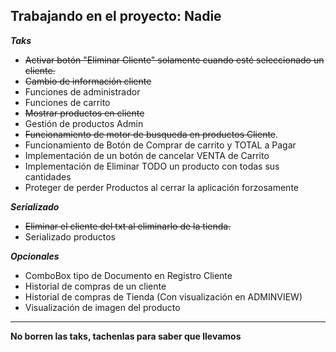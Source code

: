 Trabajando en el proyecto: Nadie
---
***Taks***
- ~~Activar botón "Eliminar Cliente" solamente cuando esté seleccionado un cliente.~~
- ~~Cambio de información cliente~~
- Funciones de administrador 
- Funciones de carrito
- ~~Mostrar productos en cliente~~ 
- Gestión de productos Admin
- ~~Funcionamiento de motor de busqueda en productos Cliente~~. 
- Funcionamiento de Botón de Comprar de carrito y TOTAL a Pagar
- Implementación de un botón de cancelar VENTA de Carrito
- Implementación de Eliminar TODO un producto con todas sus cantidades
- Proteger de perder Productos al cerrar la aplicación forzosamente

***Serializado***
- ~~Eliminar el cliente del txt al eliminarlo de la tienda.~~
- Serializado productos

***Opcionales***
- ComboBox tipo de Documento en Registro Cliente
- Historial de compras de un cliente
- Historial de compras de Tienda (Con visualización en ADMINVIEW) 
- Visualización de imagen del producto
---

**No borren las taks, tachenlas para saber que llevamos**




